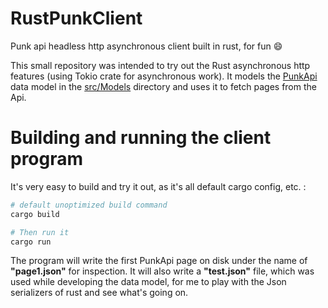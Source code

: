 # RustPunkClient
Punk api headless http asynchronous client built in rust, for fun :smile:

This small repository was intended to try out the Rust asynchronous http features (using Tokio crate for asynchronous work).
It models the [PunkApi](https://punkapi.com/documentation/v2) data model in the [src/Models](src/Models/) directory and uses it to fetch pages from the Api.

# Building and running the client program
It's very easy to build and try it out, as it's all default cargo config, etc. :
```bash
# default unoptimized build command
cargo build

# Then run it
cargo run
```

The program will write the first PunkApi page on disk under the name of **"page1.json"** for inspection.
It will also write a **"test.json"** file, which was used while developing the data model, for me to play with the Json serializers of rust and see what's going on.
